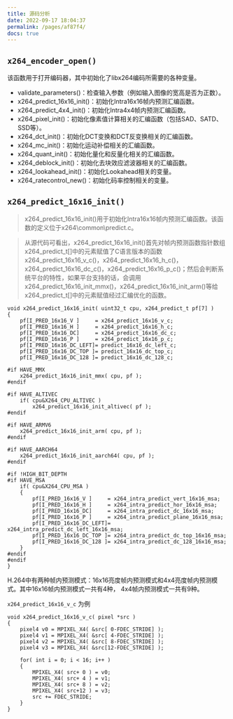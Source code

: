 ```yaml
---
title: 源码分析
date: 2022-09-17 18:04:37
permalink: /pages/af87f4/
docs: true
---
```




## `x264_encoder_open()`

该函数用于打开编码器，其中初始化了libx264编码所需要的各种变量。

- validate_parameters()：检查输入参数（例如输入图像的宽高是否为正数）。
- x264_predict_16x16_init()：初始化Intra16x16帧内预测汇编函数。
- x264_predict_4x4_init()：初始化Intra4x4帧内预测汇编函数。
- x264_pixel_init()：初始化像素值计算相关的汇编函数（包括SAD、SATD、SSD等）。
- x264_dct_init()：初始化DCT变换和DCT反变换相关的汇编函数。
- x264_mc_init()：初始化运动补偿相关的汇编函数。
- x264_quant_init()：初始化量化和反量化相关的汇编函数。
- x264_deblock_init()：初始化去块效应滤波器相关的汇编函数。
- x264_lookahead_init()：初始化Lookahead相关的变量。
- x264_ratecontrol_new()：初始化码率控制相关的变量。

## `x264_predict_16x16_init()`

> x264_predict_16x16_init()用于初始化Intra16x16帧内预测汇编函数。该函数的定义位于x264\common\predict.c。

> 从源代码可看出，x264_predict_16x16_init()首先对帧内预测函数指针数组x264_predict_t[]中的元素赋值了C语言版本的函数x264_predict_16x16_v_c()，x264_predict_16x16_h_c()，x264_predict_16x16_dc_c()，x264_predict_16x16_p_c()；然后会判断系统平台的特性，如果平台支持的话，会调用x264_predict_16x16_init_mmx()，x264_predict_16x16_init_arm()等给x264_predict_t[]中的元素赋值经过汇编优化的函数。

```
void x264_predict_16x16_init( uint32_t cpu, x264_predict_t pf[7] )
{
    pf[I_PRED_16x16_V ]     = x264_predict_16x16_v_c;
    pf[I_PRED_16x16_H ]     = x264_predict_16x16_h_c;
    pf[I_PRED_16x16_DC]     = x264_predict_16x16_dc_c;
    pf[I_PRED_16x16_P ]     = x264_predict_16x16_p_c;
    pf[I_PRED_16x16_DC_LEFT]= predict_16x16_dc_left_c;
    pf[I_PRED_16x16_DC_TOP ]= predict_16x16_dc_top_c;
    pf[I_PRED_16x16_DC_128 ]= predict_16x16_dc_128_c;

#if HAVE_MMX
    x264_predict_16x16_init_mmx( cpu, pf );
#endif

#if HAVE_ALTIVEC
    if( cpu&X264_CPU_ALTIVEC )
        x264_predict_16x16_init_altivec( pf );
#endif

#if HAVE_ARMV6
    x264_predict_16x16_init_arm( cpu, pf );
#endif

#if HAVE_AARCH64
    x264_predict_16x16_init_aarch64( cpu, pf );
#endif

#if !HIGH_BIT_DEPTH
#if HAVE_MSA
    if( cpu&X264_CPU_MSA )
    {
        pf[I_PRED_16x16_V ]     = x264_intra_predict_vert_16x16_msa;
        pf[I_PRED_16x16_H ]     = x264_intra_predict_hor_16x16_msa;
        pf[I_PRED_16x16_DC]     = x264_intra_predict_dc_16x16_msa;
        pf[I_PRED_16x16_P ]     = x264_intra_predict_plane_16x16_msa;
        pf[I_PRED_16x16_DC_LEFT]= x264_intra_predict_dc_left_16x16_msa;
        pf[I_PRED_16x16_DC_TOP ]= x264_intra_predict_dc_top_16x16_msa;
        pf[I_PRED_16x16_DC_128 ]= x264_intra_predict_dc_128_16x16_msa;
    }
#endif
#endif
}
```

 H.264中有两种帧内预测模式：16x16亮度帧内预测模式和4x4亮度帧内预测模式。其中16x16帧内预测模式一共有4种， 4x4帧内预测模式一共有9种。

`x264_predict_16x16_v_c` 为例

```
void x264_predict_16x16_v_c( pixel *src )
{
    pixel4 v0 = MPIXEL_X4( &src[ 0-FDEC_STRIDE] );
    pixel4 v1 = MPIXEL_X4( &src[ 4-FDEC_STRIDE] );
    pixel4 v2 = MPIXEL_X4( &src[ 8-FDEC_STRIDE] );
    pixel4 v3 = MPIXEL_X4( &src[12-FDEC_STRIDE] );

    for( int i = 0; i < 16; i++ )
    {
        MPIXEL_X4( src+ 0 ) = v0;
        MPIXEL_X4( src+ 4 ) = v1;
        MPIXEL_X4( src+ 8 ) = v2;
        MPIXEL_X4( src+12 ) = v3;
        src += FDEC_STRIDE;
    }
}
```

